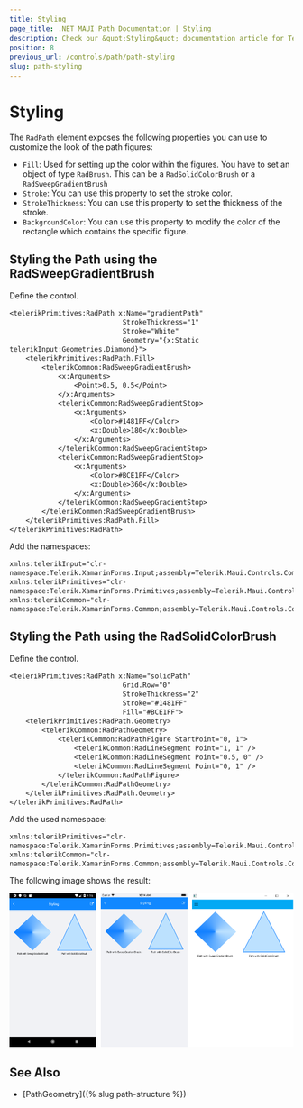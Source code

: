 ```yaml
---
title: Styling
page_title: .NET MAUI Path Documentation | Styling
description: Check our &quot;Styling&quot; documentation article for Telerik Path for .NET MAUI.
position: 8
previous_url: /controls/path/path-styling
slug: path-styling
---
```


# Styling

The `RadPath` element exposes the following properties you can use to customize the look of the path figures:

* `Fill`: Used for setting up the color within the figures. You have to set an object of type `RadBrush`. This can be a `RadSolidColorBrush` or a `RadSweepGradientBrush`
* `Stroke`: You can use this property to set the stroke color.
* `StrokeThickness`: You can use this property to set the thickness of the stroke.
* `BackgroundColor`: You can use this property to modify the color of the rectangle which contains the specific figure.

## Styling the Path using the RadSweepGradientBrush

Define the control.

```XAML
<telerikPrimitives:RadPath x:Name="gradientPath"
                            StrokeThickness="1"
                            Stroke="White"
                            Geometry="{x:Static telerikInput:Geometries.Diamond}">
    <telerikPrimitives:RadPath.Fill>
        <telerikCommon:RadSweepGradientBrush>
            <x:Arguments>
                <Point>0.5, 0.5</Point>
            </x:Arguments>
            <telerikCommon:RadSweepGradientStop>
                <x:Arguments>
                    <Color>#1481FF</Color>
                    <x:Double>180</x:Double>
                </x:Arguments>
            </telerikCommon:RadSweepGradientStop>
            <telerikCommon:RadSweepGradientStop>
                <x:Arguments>
                    <Color>#BCE1FF</Color>
                    <x:Double>360</x:Double>
                </x:Arguments>
            </telerikCommon:RadSweepGradientStop>
        </telerikCommon:RadSweepGradientBrush>
    </telerikPrimitives:RadPath.Fill>
</telerikPrimitives:RadPath>
```

Add the namespaces:

```XAML
xmlns:telerikInput="clr-namespace:Telerik.XamarinForms.Input;assembly=Telerik.Maui.Controls.Compatibility"
xmlns:telerikPrimitives="clr-namespace:Telerik.XamarinForms.Primitives;assembly=Telerik.Maui.Controls.Compatibility"
xmlns:telerikCommon="clr-namespace:Telerik.XamarinForms.Common;assembly=Telerik.Maui.Controls.Compatibility"           
```

## Styling the Path using the RadSolidColorBrush

Define the control.

```XAML
<telerikPrimitives:RadPath x:Name="solidPath"
                            Grid.Row="0"
                            StrokeThickness="2"
                            Stroke="#1481FF"
                            Fill="#BCE1FF">
    <telerikPrimitives:RadPath.Geometry>
        <telerikCommon:RadPathGeometry>
            <telerikCommon:RadPathFigure StartPoint="0, 1">
                <telerikCommon:RadLineSegment Point="1, 1" />
                <telerikCommon:RadLineSegment Point="0.5, 0" />
                <telerikCommon:RadLineSegment Point="0, 1" />
            </telerikCommon:RadPathFigure>
        </telerikCommon:RadPathGeometry>
    </telerikPrimitives:RadPath.Geometry>
</telerikPrimitives:RadPath>
```

Add the used namespace:

```XAML
xmlns:telerikPrimitives="clr-namespace:Telerik.XamarinForms.Primitives;assembly=Telerik.Maui.Controls.Compatibility"
xmlns:telerikCommon="clr-namespace:Telerik.XamarinForms.Common;assembly=Telerik.Maui.Controls.Compatibility"           
```


The following image shows the result:

![RadPath Styling](images/path_styling.png)


## See Also

- [PathGeometry]({% slug path-structure %})
